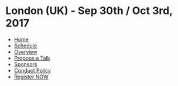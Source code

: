 # London (UK) - Sep 30th / Oct 3rd, 2017

* [Home](/index.md)
* [Schedule](/schedule.md)
* [Overview](/overview.md)
* [Propose a Talk](/cfp.md)
* [Sponsors](/sponsors.md)
* [Conduct Policy](/conduct-policy.md)
* [Register NOW](https://www.eventbrite.co.uk/e/gerrit-user-summit-2017-tickets-34486175078)

[home]: /index.md
[logo]: images/gerritusersummit2017.png
